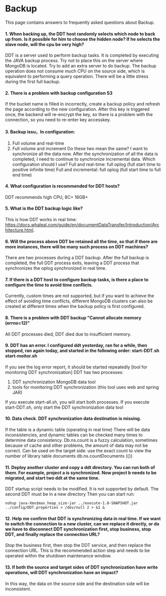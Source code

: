 # Backup

This page contains answers to frequently asked questions about Backup.



#### 1. When backing up, the DDT host randomly selects which node to back up from. Is it possible for him to choose the hidden node? If he selects the slave node, will the cpu be very high?

DDT is a server used to perform backup tasks. It is completed by executing the JAVA backup process. Try not to place this on the server where MongoDB is located. Try to add an extra server to do backup. The backup operation does not consume much CPU on the source side, which is equivalent to performing a query operation. There will be a little stress during the first full backup.




#### 2. There is a problem with backup configuration S3

If the bucket name is filled in incorrectly, create a backup policy and refresh the page according to the new configuration. After this key is triggered once, the backend will re-encrypt the key, so there is a problem with the connection, so you need to re-enter key accesskey.



#### 3. Backup issu，In configuration:

1. Full volume and real-time
2. Full volume and increment
   Do these two mean the same?
   I want to synchronize all the data now. After the synchronization of all the data is completed, I need to continue to synchronize incremental data. Which configuration should I use?
   Full and real-time: full oplog (full start time to positive infinite time)
   Full and incremental: full oplog (full start time to full end time)



#### 4. What configuration is recommended for DDT hosts?

DDT recommends high CPU, 8C+ 16GB+



#### 5. What is the DDT backup logic like?

This is how DDT works in real time: https://docs.whaleal.com/guide/en/documentDataTransfer/Introduction/Architecture.html.



#### 6. Will the process above DDT be retained all the time, so that if there are more instances, there will be many such process on DDT machines?

There are two processes during a DDT backup. After the full backup is completed, the full DDT process exits, leaving a DDT process that synchronizes the oplog synchronized in real time.



#### 7. If there is a DDT host to configure backup tasks, is there a place to configure the time to avoid time conflicts.

Currently, custom times are not supported, but if you want to achieve the effect of avoiding time conflicts, different MongoDB clusters can also be created at different times when the backup policy is first configured.



#### 8. There is a problem with DDT backup  "Cannot allocate memory (errno=12)"

All DDT processes died, DDT died due to insufficient memory.




#### 9. DDT has an error. I configured ddt yesterday, ran for a while, then stopped, ran again today, and started in the following order: start-DDT.sh start-moitor.sh

If you see the log error report, it should be started repeatedly [tool for monitoring DDT synchronization]
DDT has two processes:

1. DDT synchronization MongoDB data tool
2. tools for monitoring DDT synchronization (this tool uses web and spring JAR)

If you execute start-all.sh, you will start both processes.
If you execute start-DDT.sh, only start the DDT synchronization data tool



#### 10. Data check. DDT synchronization data destination is missing.

If the table is a dynamic table (operating in real time)
There will be data inconsistencies, and dynamic tables can be checked many times to determine data consistency.
Db.ns.count is a fuzzy calculation, sometimes because of cache and other problems, the amount of data may not be correct.
Can be used on the target side: use the exact count to view the number of library table documents db.ns.countDocuments ({})



#### 11. Deploy another cluster and copy a ddt directory. You can run both of them. For example, project a is synchronized. Now project b needs to be migrated, and start two ddt at the same time.

DDT startup script needs to be modified. It is not supported by default.
The second DDT must be in a new directory
Then you can start run: 

```
nohup java-Xmx$max_heap_size-jar ../execute-1.0-SNAPSHOT.jar ../config/DDT.properties > /dev/null 2 > &1 & 
```



#### 12. Help me confirm that DDT is synchronizing data in real time. If we want to switch the connection to a new cluster, can we replace it directly, or do we have to disconnect DDT synchronization first, stop business, stop DDT, and finally replace the connection URL?

Stop the business first, then stop the DDT service, and then replace the connection URL. This is the recommended action step and needs to be operated within the shutdown maintenance window.



#### 13. If both the source and target sides of DDT synchronization have write operations, will DDT synchronization have an impact?

In this way, the data on the source side and the destination side will be inconsistent.